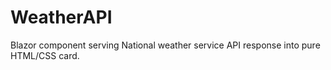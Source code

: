 # WeatherAPI
Blazor component serving National weather service API response into pure HTML/CSS card.
